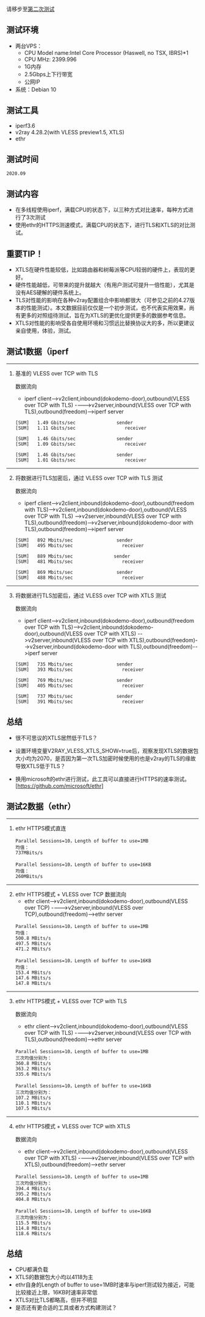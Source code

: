 请移步至[第二次测试](https://github.com/badO1a5A90/v2ray-doc/blob/master/performance_test/XTLS/VLESS_XTLS_3_test_02.md)

## 测试环境
* 两台VPS：
    - CPU Model name:Intel Core Processor (Haswell, no TSX, IBRS)*1 
    - CPU MHz: 2399.996
    - 1G内存
    - 2.5Gbps上下行带宽
    - 公网IP
* 系统：Debian 10

## 测试工具
* iperf3.6
* v2ray 4.28.2(with VLESS preview1.5, XTLS)
* ethr

## 测试时间
    2020.09

## 测试内容
* 在多线程使用iperf，满载CPU的状态下，以三种方式对比速率，每种方式进行了3次测试
* 使用ethr的HTTPS测速模式，满载CPU的状态下，进行TLS和XTLS的对比测试。

## 重要TIP！
* XTLS在硬件性能较低，比如路由器和树莓派等CPU较弱的硬件上，表现的更好。
* 硬件性能越低，可带来的提升就越大（有用户测试可提升一倍性能），尤其是没有AES硬解的硬件系统上。
* TLS对性能的影响在各种v2ray配置组合中影响都很大（可参见之前的4.27版本的性能测试）。本文数据目前仅仅是一个初步测试，也不代表实用效果，尚有更多的对照组待测试，旨在为XTLS的更优化提供更多的数据参考信息。
* XTLS对性能的影响受各自使用环境和习惯远比替换协议大的多，所以更建议亲自使用，体验，测试。

## 测试1数据（iperf
------------------------

1. 基准的 VLESS over TCP with TLS

    数据流向
    * iperf client-->v2client,inbound(dokodemo-door),outbound(VLESS over TCP with TLS)
    ---->v2server,inbound(VLESS over TCP with TLS),outbound(freedom)-->iperf server
    ```
    [SUM]   1.49 Gbits/sec               sender
    [SUM]   1.11 Gbits/sec                  receiver

    [SUM]   1.46 Gbits/sec               sender
    [SUM]   1.09 Gbits/sec                  receiver

    [SUM]   1.46 Gbits/sec               sender
    [SUM]   1.01 Gbits/sec                  receiver
    ```
------------

2. 将数据进行TLS加密后，通过 VLESS over TCP with TLS 测试

    数据流向
    * iperf client-->v2client,inbound(dokodemo-door),outbound(freedom with TLS)-->v2client,inbound(dokodemo-door),outbound(VLESS over TCP with TLS)
    -->v2server,inbound(VLESS over TCP with TLS),outbound(freedom)-->v2server,inbound(dokodemo-door with TLS),outbound(freedom)-->iperf server

    ```
    [SUM]   892 Mbits/sec                sender
    [SUM]   495 Mbits/sec                  receiver

    [SUM]   889 Mbits/sec               sender
    [SUM]   481 Mbits/sec                  receiver

    [SUM]   869 Mbits/sec                sender
    [SUM]   488 Mbits/sec                  receiver
    ```

----------------------

3. 将数据进行TLS加密后，通过 VLESS over TCP with XTLS 测试

    数据流向
    * iperf client-->v2client,inbound(dokodemo-door),outbound(freedom over TCP with TLS)-->v2client,inbound(dokodemo-door),outbound(VLESS over TCP with XTLS)
    -->v2server,inbound(VLESS over TCP with XTLS),outbound(freedom)-->v2server,inbound(dokodemo-door with TLS),outbound(freedom)-->iperf server

    ```
    [SUM]   735 Mbits/sec                sender
    [SUM]   393 Mbits/sec                  receiver

    [SUM]   769 Mbits/sec                sender
    [SUM]   405 Mbits/sec                  receiver

    [SUM]   737 Mbits/sec                sender
    [SUM]   391 Mbits/sec                  receiver
    ```

## 总结

* 很不可思议的XTLS居然低于TLS？

* 设置环境变量V2RAY_VLESS_XTLS_SHOW=true后，观察发现XTLS的数据包大小均为2070，是否因为第一次TLS加密时候使用的也是v2ray的TLS的缘故导致XTLS低于TLS？

* 换用microsoft的ethr进行测试，此工具可以直接进行HTTPS的速率测试。[https://github.com/microsoft/ethr]

## 测试2数据（ethr）
- - - - - - - - - - - - - - - - - - - - - - -

1. ethr HTTPS模式直连
    ```
    Parallel Sessions=10，Length of buffer to use=1MB
    均值：
    737MBits/s

    Parallel Sessions=10，Length of buffer to use=16KB
    均值：
    260MBits/s
    ```
    

- - - - - - - - - - - - - - - - - - - - - - -
2. ethr HTTPS模式 + VLESS over TCP
    数据流向
    * ethr client-->v2client,inbound(dokodemo-door),outbound(VLESS over TCP)
    ---->v2server,inbound(VLESS over TCP),outbound(freedom)-->ethr server
    ```
    Parallel Sessions=10，Length of buffer to use=1MB
    均值：
    500.8 MBits/s
    497.5 MBits/s
    471.2 MBits/s

    Parallel Sessions=10，Length of buffer to use=16KB
    均值：
    153.4 MBits/s
    147.6 MBits/s
    147.8 MBits/s

    ```
- - - - - - - - - - - - - - - - - - - - - - -

3. ethr HTTPS模式 + VLESS over TCP with TLS

    数据流向
    * ethr client-->v2client,inbound(dokodemo-door),outbound(VLESS over TCP with TLS)
    ---->v2server,inbound(VLESS over TCP with TLS),outbound(freedom)-->ethr server
    ```
    Parallel Sessions=10，Length of buffer to use=1MB
    三次均值分别为： 
    360.8 MBits/s
    363.2 MBits/s
    335.6 MBits/s

    Parallel Sessions=10，Length of buffer to use=16KB
    三次均值分别为： 
    107.2 MBits/s
    110.1 MBits/s
    107.5 MBits/s
    ```

  - - - - - - - - - - - - - - - - - - - - - - -
4. ethr HTTPS模式 + VLESS over TCP with XTLS

    数据流向
    * ethr client-->v2client,inbound(dokodemo-door),outbound(VLESS over TCP with XTLS)
    ---->v2server,inbound(VLESS over TCP with XTLS),outbound(freedom)-->ethr server
    ```
    Parallel Sessions=10，Length of buffer to use=1MB
    三次均值分别为：
    394.4 MBits/s
    395.2 MBits/s
    404.8 MBits/s

    Parallel Sessions=10，Length of buffer to use=16KB      
    三次均值分别为：
    115.5 MBits/s
    114.8 MBits/s
    118.6 MBits/s
    ```

## 总结

* CPU都满负载
* XTLS的数据包大小均以4118为主
* ethr自身的Length of buffer to use=1MB时速率与iperf测试较为接近，可能比较接近上限，16KB时速率非常低
* XTLS对比TLS都略高，但并不明显
* 是否还有更合适的工具或者方式构建测试？
